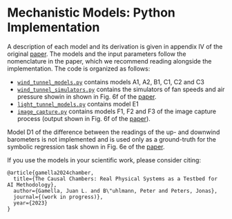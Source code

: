 # Mechanistic Models: Python Implementation

A description of each model and its derivation is given in appendix IV of the original [paper](<https://placehold.co/600x400?text=Placeholder:\nArxiv link!>). The models and the input parameters follow the nomenclature in the paper, which we recommend reading alongside the implementation. The code is organized as follows:

- [`wind_tunnel_models.py`](wind_tunnel_models.py) contains models A1, A2, B1, C1, C2 and C3
- [`wind_tunnel_simulators.py`](wind_tunnel_simulators.py) contains the simulators of fan speeds and air pressure showin in shown in Fig. 6f of the [paper](<https://placehold.co/600x400?text=Placeholder:\nArxiv link!>).
- [`light_tunnel_models.py`](light_tunnel_models.py) contains model E1
- [`image_capture.py`](image_capture.py) contains models F1, F2 and F3 of the image capture process (output shown in Fig. 6f of the [paper](<https://placehold.co/600x400?text=Placeholder:\nArxiv link!>)).

Model D1 of the difference between the readings of the up- and downwind barometers is not implemented and is used only as a ground-truth for the symbolic regression task shown in Fig. 6e of the [paper](<https://placehold.co/600x400?text=Placeholder:\nArxiv link!>).

If you use the models in your scientific work, please consider citing:

```
@article{gamella2024chamber,
  title={The Causal Chambers: Real Physical Systems as a Testbed for AI Methodology},
  author={Gamella, Juan L. and B\"uhlmann, Peter and Peters, Jonas},
  journal={(work in progress)},
  year={2023}
}
```
